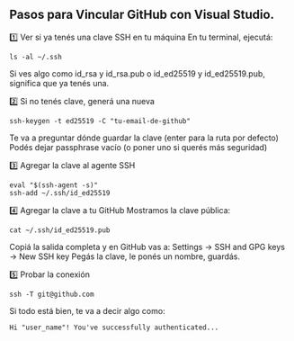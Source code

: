 ## Pasos para Vincular GitHub con Visual Studio.

1️⃣ Ver si ya tenés una clave SSH en tu máquina
En tu terminal, ejecutá:

    ls -al ~/.ssh

Si ves algo como id_rsa y id_rsa.pub o id_ed25519 y id_ed25519.pub, significa que ya tenés una.

2️⃣ Si no tenés clave, generá una nueva

    ssh-keygen -t ed25519 -C "tu-email-de-github"

Te va a preguntar dónde guardar la clave (enter para la ruta por defecto)
Podés dejar passphrase vacío (o poner uno si querés más seguridad)

3️⃣ Agregar la clave al agente SSH
    
    eval "$(ssh-agent -s)"
    ssh-add ~/.ssh/id_ed25519

4️⃣ Agregar la clave a tu GitHub
Mostramos la clave pública:

    cat ~/.ssh/id_ed25519.pub       

Copiá la salida completa y en GitHub vas a:    Settings → SSH and GPG keys → New SSH key
Pegás la clave, le ponés un nombre, guardás.

5️⃣ Probar la conexión

    ssh -T git@github.com

Si todo está bien, te va a decir algo como:


    Hi "user_name"! You've successfully authenticated...
